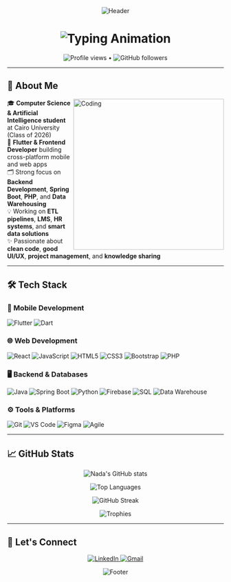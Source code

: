 <div align="center">
  <img src="https://capsule-render.vercel.app/api?type=waving&color=gradient&height=200&section=header&text=Nada%20Ibrahim&fontSize=70&fontAlignY=35&animation=twinkling&fontColor=white" alt="Header" />
</div>

<h1 align="center">
  <img src="https://readme-typing-svg.herokuapp.com?font=Righteous&size=35&duration=4000&color=FFD700&center=true&vCenter=true&width=600&height=70&lines=Hi+There!+👋;I'm+Nada+Ibrahim!;CS+%26+AI+Student+%7C+Software engineer;" alt="Typing Animation" />
</h1>

<p align="center">
  <img src="https://komarev.com/ghpvc/?username=Nada-Ibrahim12&label=Profile%20views&color=0e75b6&style=flat" alt="Profile views" /> 
  • 
  <img src="https://img.shields.io/github/followers/Nada-Ibrahim12?label=Follow&style=social" alt="GitHub followers" />
</p>

---

## 🌟 About Me

<img align="right" alt="Coding" width="350" src="https://cdn.dribbble.com/users/4055494/screenshots/15215756/media/d2b66c4ca0192aa26d103448b3d1518b.gif">

🎓 **Computer Science & Artificial Intelligence student** at Cairo University (Class of 2026)  
📱 **Flutter & Frontend Developer** building cross-platform mobile and web apps  
🗂️ Strong focus on **Backend Development**, **Spring Boot**, **PHP**, and **Data Warehousing**  
💡 Working on **ETL pipelines**, **LMS**, **HR systems**, and **smart data solutions**  
✨ Passionate about **clean code**, **good UI/UX**, **project management**, and **knowledge sharing**

---

## 🛠 Tech Stack

### 📱 Mobile Development
![Flutter](https://img.shields.io/badge/Flutter-02569B?style=for-the-badge&logo=flutter&logoColor=white)
![Dart](https://img.shields.io/badge/Dart-0175C2?style=for-the-badge&logo=dart&logoColor=white)

### 🌐 Web Development
![React](https://img.shields.io/badge/React-20232A?style=for-the-badge&logo=react&logoColor=61DAFB)
![JavaScript](https://img.shields.io/badge/JavaScript-F7DF1E?style=for-the-badge&logo=javascript&logoColor=black)
![HTML5](https://img.shields.io/badge/HTML5-E34F26?style=for-the-badge&logo=html5&logoColor=white)
![CSS3](https://img.shields.io/badge/CSS3-1572B6?style=for-the-badge&logo=css3&logoColor=white)
![Bootstrap](https://img.shields.io/badge/Bootstrap-563D7C?style=for-the-badge&logo=bootstrap&logoColor=white)
![PHP](https://img.shields.io/badge/PHP-777BB4?style=for-the-badge&logo=php&logoColor=white)

### 🖥 Backend & Databases
![Java](https://img.shields.io/badge/Java-007396?style=for-the-badge&logo=java&logoColor=white)
![Spring Boot](https://img.shields.io/badge/Spring_Boot-6DB33F?style=for-the-badge&logo=spring-boot&logoColor=white)
![Python](https://img.shields.io/badge/Python-3776AB?style=for-the-badge&logo=python&logoColor=white)
![Firebase](https://img.shields.io/badge/Firebase-FFCA28?style=for-the-badge&logo=firebase&logoColor=black)
![SQL](https://img.shields.io/badge/SQL-336791?style=for-the-badge&logo=mysql&logoColor=white)
![Data Warehouse](https://img.shields.io/badge/Data%20Warehouse-007ACC?style=for-the-badge&logo=databricks&logoColor=white)

### ⚙️ Tools & Platforms
![Git](https://img.shields.io/badge/Git-F05032?style=for-the-badge&logo=git&logoColor=white)
![VS Code](https://img.shields.io/badge/VS_Code-007ACC?style=for-the-badge&logo=visual-studio-code&logoColor=white)
![Figma](https://img.shields.io/badge/Figma-F24E1E?style=for-the-badge&logo=figma&logoColor=white)
![Agile](https://img.shields.io/badge/Agile-02569B?style=for-the-badge&logo=scrumalliance&logoColor=white)

---

## 📈 GitHub Stats

<div align="center">
  
  ![Nada's GitHub stats](https://github-readme-stats.vercel.app/api?username=Nada-Ibrahim12&show_icons=true&theme=radical&hide_border=true&include_all_commits=true&count_private=true)
  
  ![Top Languages](https://github-readme-stats.vercel.app/api/top-langs/?username=Nada-Ibrahim12&layout=compact&theme=radical&hide_border=true&langs_count=6)
  
  ![GitHub Streak](https://github-readme-streak-stats.herokuapp.com/?user=Nada-Ibrahim12&theme=radical&hide_border=true)
  
  ![Trophies](https://github-profile-trophy.vercel.app/?username=Nada-Ibrahim12&theme=radical&no-frame=true&row=2&column=3)

</div>

---

## 🤝 Let's Connect

<p align="center">
  <a href="https://linkedin.com/in/nada-ibrahim-70930725a" target="_blank">
    <img src="https://img.shields.io/badge/LinkedIn-0077B5?style=for-the-badge&logo=linkedin&logoColor=white" alt="LinkedIn"/>
  </a>
  <a href="mailto:naadebrahim625@gmail.com">
    <img src="https://img.shields.io/badge/Gmail-D14836?style=for-the-badge&logo=gmail&logoColor=white" alt="Gmail"/>
  </a>
</p>

<div align="center">
  <img src="https://capsule-render.vercel.app/api?type=waving&color=gradient&height=100&section=footer&animation=twinkling" alt="Footer" />
</div>

